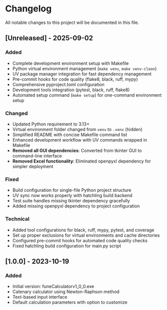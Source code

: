 # Changelog

All notable changes to this project will be documented in this file.

## [Unreleased] - 2025-09-02

### Added
- Complete development environment setup with Makefile
- Python virtual environment management (`make venv`, `make venv-clean`)
- UV package manager integration for fast dependency management
- Pre-commit hooks for code quality (flake8, black, ruff, mypy)
- Comprehensive pyproject.toml configuration
- Development tools integration (pytest, black, ruff, flake8)
- Automated setup command (`make setup`) for one-command environment setup

### Changed
- Updated Python requirement to 3.13+
- Virtual environment folder changed from `venv` to `.venv` (hidden)
- Simplified README with concise Makefile command list
- Enhanced development workflow with UV commands wrapped in Makefile
- **Removed all GUI dependencies**: Converted from tkinter GUI to command-line interface
- **Removed Excel functionality**: Eliminated openpyxl dependency for simpler deployment

### Fixed
- Build configuration for single-file Python project structure
- UV sync now works properly with hatchling build backend
- Test suite handles missing tkinter dependency gracefully
- Added missing openpyxl dependency to project configuration

### Technical
- Added tool configurations for black, ruff, mypy, pytest, and coverage
- Set up proper exclusions for virtual environments and cache directories
- Configured pre-commit hooks for automated code quality checks
- Fixed hatchling build configuration for main.py script

## [1.0.0] - 2023-10-19

### Added
- Initial version: funeCalculatorv1_0_0.exe
- Catenary calculator using Newton-Raphson method
- Text-based input interface
- Default calculation parameters with option to customize
